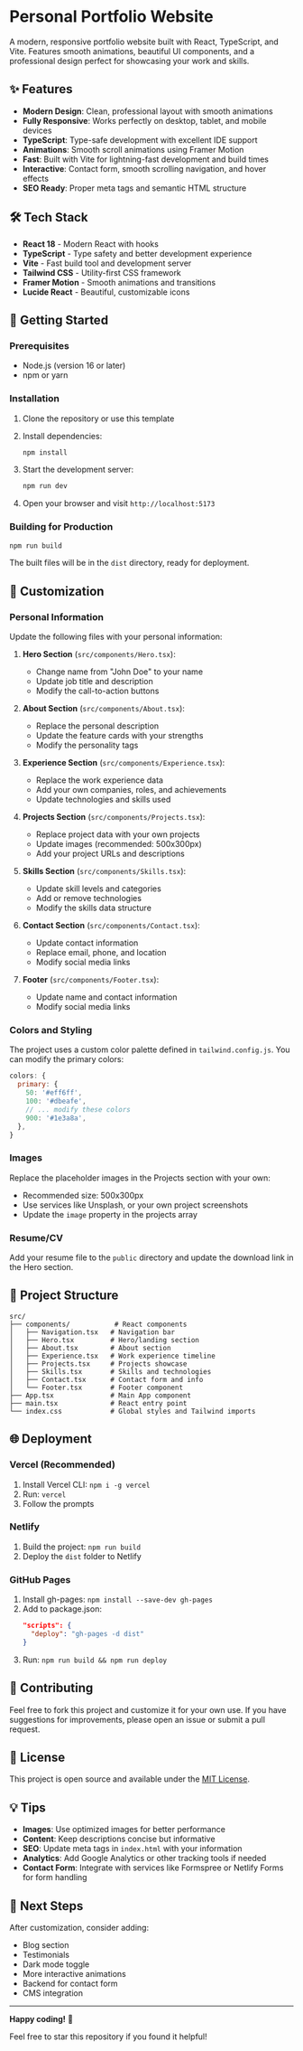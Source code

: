# Personal Portfolio Website

A modern, responsive portfolio website built with React, TypeScript, and Vite. Features smooth animations, beautiful UI components, and a professional design perfect for showcasing your work and skills.

## ✨ Features

-   **Modern Design**: Clean, professional layout with smooth animations
-   **Fully Responsive**: Works perfectly on desktop, tablet, and mobile devices
-   **TypeScript**: Type-safe development with excellent IDE support
-   **Animations**: Smooth scroll animations using Framer Motion
-   **Fast**: Built with Vite for lightning-fast development and build times
-   **Interactive**: Contact form, smooth scrolling navigation, and hover effects
-   **SEO Ready**: Proper meta tags and semantic HTML structure

## 🛠️ Tech Stack

-   **React 18** - Modern React with hooks
-   **TypeScript** - Type safety and better development experience
-   **Vite** - Fast build tool and development server
-   **Tailwind CSS** - Utility-first CSS framework
-   **Framer Motion** - Smooth animations and transitions
-   **Lucide React** - Beautiful, customizable icons

## 🚀 Getting Started

### Prerequisites

-   Node.js (version 16 or later)
-   npm or yarn

### Installation

1. Clone the repository or use this template
2. Install dependencies:

    ```bash
    npm install
    ```

3. Start the development server:

    ```bash
    npm run dev
    ```

4. Open your browser and visit `http://localhost:5173`

### Building for Production

```bash
npm run build
```

The built files will be in the `dist` directory, ready for deployment.

## 🎨 Customization

### Personal Information

Update the following files with your personal information:

1. **Hero Section** (`src/components/Hero.tsx`):

    - Change name from "John Doe" to your name
    - Update job title and description
    - Modify the call-to-action buttons

2. **About Section** (`src/components/About.tsx`):

    - Replace the personal description
    - Update the feature cards with your strengths
    - Modify the personality tags

3. **Experience Section** (`src/components/Experience.tsx`):

    - Replace the work experience data
    - Add your own companies, roles, and achievements
    - Update technologies and skills used

4. **Projects Section** (`src/components/Projects.tsx`):

    - Replace project data with your own projects
    - Update images (recommended: 500x300px)
    - Add your project URLs and descriptions

5. **Skills Section** (`src/components/Skills.tsx`):

    - Update skill levels and categories
    - Add or remove technologies
    - Modify the skills data structure

6. **Contact Section** (`src/components/Contact.tsx`):

    - Update contact information
    - Replace email, phone, and location
    - Modify social media links

7. **Footer** (`src/components/Footer.tsx`):
    - Update name and contact information
    - Modify social media links

### Colors and Styling

The project uses a custom color palette defined in `tailwind.config.js`. You can modify the primary colors:

```javascript
colors: {
  primary: {
    50: '#eff6ff',
    100: '#dbeafe',
    // ... modify these colors
    900: '#1e3a8a',
  },
}
```

### Images

Replace the placeholder images in the Projects section with your own:

-   Recommended size: 500x300px
-   Use services like Unsplash, or your own project screenshots
-   Update the `image` property in the projects array

### Resume/CV

Add your resume file to the `public` directory and update the download link in the Hero section.

## 📁 Project Structure

```
src/
├── components/           # React components
│   ├── Navigation.tsx   # Navigation bar
│   ├── Hero.tsx         # Hero/landing section
│   ├── About.tsx        # About section
│   ├── Experience.tsx   # Work experience timeline
│   ├── Projects.tsx     # Projects showcase
│   ├── Skills.tsx       # Skills and technologies
│   ├── Contact.tsx      # Contact form and info
│   └── Footer.tsx       # Footer component
├── App.tsx              # Main App component
├── main.tsx             # React entry point
└── index.css            # Global styles and Tailwind imports
```

## 🌐 Deployment

### Vercel (Recommended)

1. Install Vercel CLI: `npm i -g vercel`
2. Run: `vercel`
3. Follow the prompts

### Netlify

1. Build the project: `npm run build`
2. Deploy the `dist` folder to Netlify

### GitHub Pages

1. Install gh-pages: `npm install --save-dev gh-pages`
2. Add to package.json:
    ```json
    "scripts": {
      "deploy": "gh-pages -d dist"
    }
    ```
3. Run: `npm run build && npm run deploy`

## 🤝 Contributing

Feel free to fork this project and customize it for your own use. If you have suggestions for improvements, please open an issue or submit a pull request.

## 📄 License

This project is open source and available under the [MIT License](LICENSE).

## 💡 Tips

-   **Images**: Use optimized images for better performance
-   **Content**: Keep descriptions concise but informative
-   **SEO**: Update meta tags in `index.html` with your information
-   **Analytics**: Add Google Analytics or other tracking tools if needed
-   **Contact Form**: Integrate with services like Formspree or Netlify Forms for form handling

## 🎯 Next Steps

After customization, consider adding:

-   Blog section
-   Testimonials
-   Dark mode toggle
-   More interactive animations
-   Backend for contact form
-   CMS integration

---

**Happy coding!** 🚀

Feel free to star this repository if you found it helpful!
